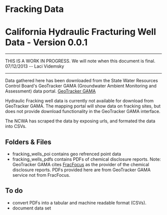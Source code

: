 Fracking Data
================================

# California Hydraulic Fracturing Well Data - Version 0.0.1
--------------------------------------------------------------------------------

THIS IS A WORK IN PROGRESS. We will note when this document is final. 07/12/2013 -- Laci Videmsky

--------------------------------------------------------------------------------

Data gathered here has been downloaded from the State Water Resources Control Board's GeoTracker GAMA (Groundwater Ambient Monitoring and Assessment) data portal. [GeoTracker GAMA](http://geotracker.waterboards.ca.gov/gama/)

Hydraulic Fracking well data is currently not available for download from GeoTracker GAMA. The mapping portal will show data on fracking sites, but does not provide download functionality in the GeoTracker GAMA interface.

The NCWA has scraped the data by exposing urls, and formated the data into CSVs.

Folders & Files
-------------------------

* fracking_wells_poi contains geo refrenced point data
* fracking_wells_pdfs contains PDFs of chemical disclosure reports. Note: GeoTracker GAMA cites [FracFocus](http://www.fracfocusdata.org) as the provider of the chemical disclosure reports.  PDFs provided here are from GeoTracker GAMA service not from FracFocus.


To do
-------------------------

* convert PDFs into a tabular and machine readable format (CSVs).
* document data set